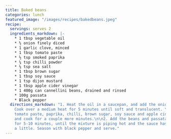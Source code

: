 ```yaml
---
title: Baked beans
categories: lunch
featured_image: "/images/recipes/bakedbeans.jpeg"
recipe:
  servings: serves 2
  ingredients_markdown: |-
    * 1 tbsp vegetable oil
    * ½ onion finely diced
    * 1 garlic clove, minced
    * 1 tbsp tomato paste
    * ½ tsp smoked paprika
    * ¼ tsp chilli powder
    * ¼ tsp sea salt
    * 1 tbsp brown sugar
    * 1 tbsp soy sauce
    * 1 tsp dijon mustard
    * 1 tbsp apple cider vinegar
    * 1 400g can cannellini beans, drained and rinsed
    * 100g passata
    * Black pepper
  directions_markdown: "1. Heat the oil in a saucepan, and add the onion and garlic.
    Cook over a medium heat for 5 minutes until soft and translucent. \n\n2.Add the
    tomato paste, paprika, chilli, brown sugar, soy sauce and apple cider vinegar,
    and cook for a couple more minutes.\n\n2. Add the beans and passata, and simmer
    for 5-10 minutes, until the mixture is piping hot and the sauce has thickened
    a little. Season with black pepper and serve."
---
```

